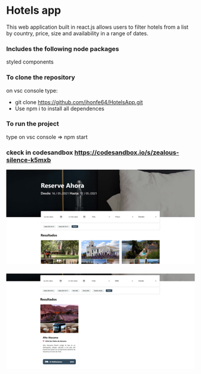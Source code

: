 
# Hotels app

This web application built in react.js allows users to filter hotels from a list by country, price, size and availability in a range of dates.

### Includes the following node packages

styled components


### To clone the repository

on vsc console type: 

- git clone https://github.com/jhonfe64/HotelsApp.git
- Use npm i to install all dependences 


### To run the project

type on vsc console => npm start

### ckeck in codesandbox https://codesandbox.io/s/zealous-silence-k5mxb




![](https://github.com/jhonfe64/HotelsApp/blob/master/hotel1.jpg?raw=true)
###
![](https://github.com/jhonfe64/HotelsApp/blob/master/hotel2.jpg?raw=true)


